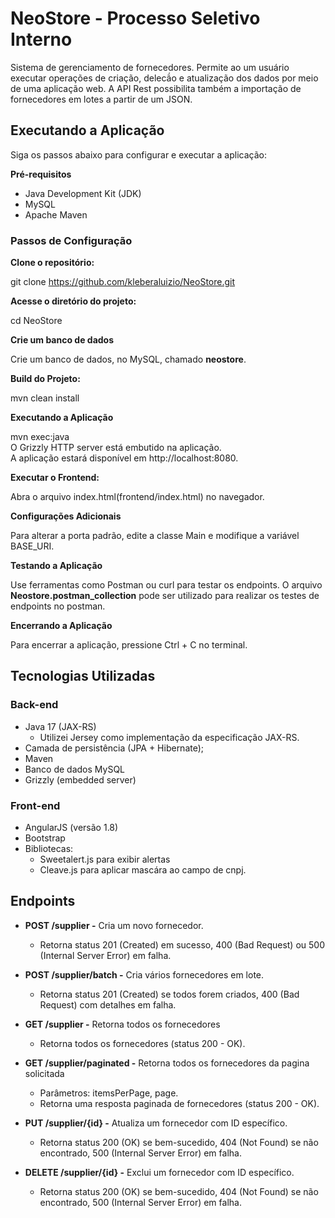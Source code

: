 # NeoStore - Processo Seletivo Interno
Sistema de gerenciamento de fornecedores. Permite ao um usuário executar operações de criação, delecã́o e atualização dos dados por meio de uma aplicação web. A API Rest possibilita também a importação de fornecedores em lotes a partir de um JSON.

## Executando a Aplicação
Siga os passos abaixo para configurar e executar a aplicação:

**Pré-requisitos**

* Java Development Kit (JDK)
* MySQL
* Apache Maven

### Passos de Configuração

**Clone o repositório:**

git clone https://github.com/kleberaluizio/NeoStore.git

**Acesse o diretório do projeto:**

cd NeoStore

**Crie um banco de dados**

Crie um banco de dados, no MySQL, chamado **neostore**.

**Build do Projeto:**

mvn clean install

**Executando a Aplicação**

mvn exec:java<br /> 
O Grizzly HTTP server está embutido na aplicação.<br /> 
A aplicação estará disponível em http://localhost:8080. 

**Executar o Frontend:**

Abra o arquivo index.html(frontend/index.html) no navegador.

**Configurações Adicionais**

Para alterar a porta padrão, edite a classe Main e modifique a variável BASE_URI.

**Testando a Aplicação**

Use ferramentas como Postman ou curl para testar os endpoints. O arquivo **Neostore.postman_collection** pode ser utilizado para realizar os testes de endpoints no postman.

**Encerrando a Aplicação**

Para encerrar a aplicação, pressione Ctrl + C no terminal.


## Tecnologias Utilizadas
### Back-end
* Java 17 (JAX-RS)
	* Utilizei Jersey como implementação da especificação JAX-RS.
* Camada de persistência (JPA + Hibernate);
* Maven
* Banco de dados MySQL
* Grizzly (embedded server)

### Front-end
* AngularJS (versão 1.8)
* Bootstrap
* Bibliotecas:
	* Sweetalert.js para exibir alertas
	* Cleave.js para aplicar mascára ao campo de cnpj.
	
## Endpoints

* **POST /supplier -** Cria um novo fornecedor.
	* Retorna status 201 (Created) em sucesso, 400 (Bad Request) ou 500 (Internal Server Error) em falha.

* **POST /supplier/batch -** Cria vários fornecedores em lote.
	* Retorna status 201 (Created) se todos forem criados, 400 (Bad Request) com detalhes em falha.

* **GET /supplier -** Retorna todos os fornecedores
	* Retorna todos os fornecedores (status 200 - OK).

* **GET /supplier/paginated -** Retorna todos os fornecedores da pagina solicitada
	* Parâmetros: itemsPerPage, page.
	* Retorna uma resposta paginada de fornecedores (status 200 - OK).

* **PUT /supplier/{id} -** Atualiza um fornecedor com ID específico.
	* Retorna status 200 (OK) se bem-sucedido, 404 (Not Found) se não encontrado, 500 (Internal Server Error) em falha.

* **DELETE /supplier/{id} -** Exclui um fornecedor com ID específico.
	* Retorna status 200 (OK) se bem-sucedido, 404 (Not Found) se não encontrado, 500 (Internal Server Error) em falha.

